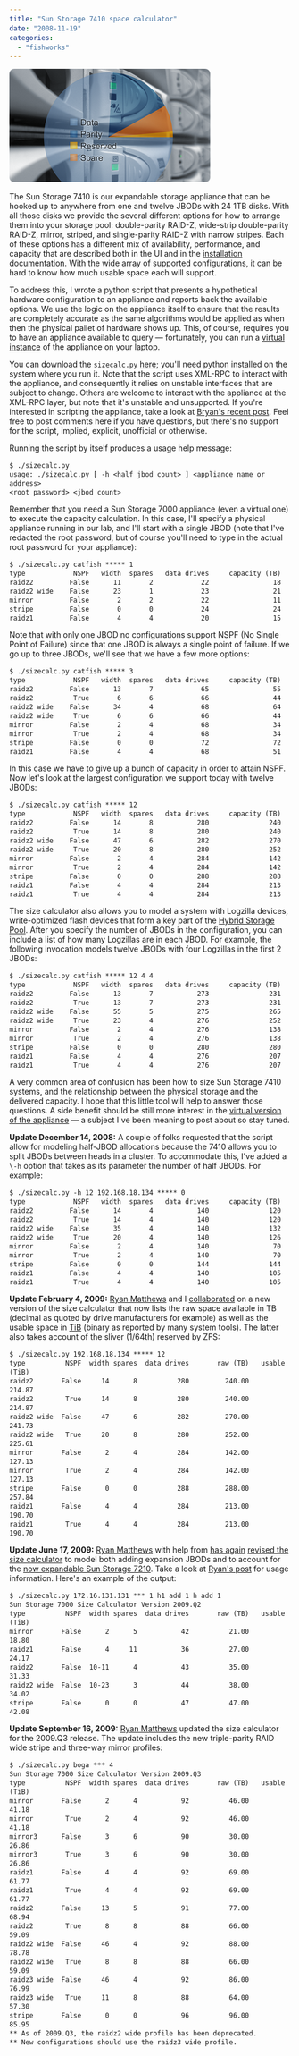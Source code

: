 ```yaml
---
title: "Sun Storage 7410 space calculator"
date: "2008-11-19"
categories: 
  - "fishworks"
---
```


![](images/storagecalc.png)

The Sun Storage 7410 is our expandable storage appliance that can be hooked up to anywhere from one and twelve JBODs with 24 1TB disks. With all those disks we provide the several different options for how to arrange them into your storage pool: double-parity RAID-Z, wide-strip double-parity RAID-Z, mirror, striped, and single-parity RAID-Z with narrow stripes. Each of these options has a different mix of availability, performance, and capacity that are described both in the UI and in the [installation documentation](http://docs.sun.com/source/820-3757-11/appendix.html#50417677_99389). With the wide array of supported configurations, it can be hard to know how much usable space each will support.

To address this, I wrote a python script that presents a hypothetical hardware configuration to an appliance and reports back the available options. We use the logic on the appliance itself to ensure that the results are completely accurate as the same algorithms would be applied as when then the physical pallet of hardware shows up. This, of course, requires you to have an appliance available to query — fortunately, you can run a [virtual instance](http://www.sun.com/storage/disk_systems/unified_storage/resources.jsp) of the appliance on your laptop.

You can download the `sizecalc.py` [here](http://dtrace.org/resources/ahl/sizecalc.py); you'll need python installed on the system where you run it. Note that the script uses XML-RPC to interact with the appliance, and consequently it relies on unstable interfaces that are subject to change. Others are welcome to interact with the appliance at the XML-RPC layer, but note that it's unstable and unsupported. If you're interested in scripting the appliance, take a look at [Bryan's recent post](http://blogs.sun.com/bmc/entry/on_modalities_and_misadventures). Feel free to post comments here if you have questions, but there's no support for the script, implied, explicit, unofficial or otherwise.

Running the script by itself produces a usage help message:

```
$ ./sizecalc.py
usage: ./sizecalc.py [ -h <half jbod count> ] <appliance name or address>
<root password> <jbod count>

```

Remember that you need a Sun Storage 7000 appliance (even a virtual one) to execute the capacity calculation. In this case, I'll specify a physical appliance running in our lab, and I'll start with a single JBOD (note that I've redacted the root password, but of course you'll need to type in the actual root password for your appliance):

```
$ ./sizecalc.py catfish ***** 1
type            NSPF   width  spares   data drives     capacity (TB)
raidz2         False      11       2            22                18
raidz2 wide    False      23       1            23                21
mirror         False       2       2            22                11
stripe         False       0       0            24                24
raidz1         False       4       4            20                15

```

Note that with only one JBOD no configurations support NSPF (No Single Point of Failure) since that one JBOD is always a single point of failure. If we go up to three JBODs, we'll see that we have a few more options:

```
$ ./sizecalc.py catfish ***** 3
type            NSPF   width  spares   data drives     capacity (TB)
raidz2         False      13       7            65                55
raidz2          True       6       6            66                44
raidz2 wide    False      34       4            68                64
raidz2 wide     True       6       6            66                44
mirror         False       2       4            68                34
mirror          True       2       4            68                34
stripe         False       0       0            72                72
raidz1         False       4       4            68                51

```

In this case we have to give up a bunch of capacity in order to attain NSPF. Now let's look at the largest configuration we support today with twelve JBODs:

```
$ ./sizecalc.py catfish ***** 12
type            NSPF   width  spares   data drives     capacity (TB)
raidz2         False      14       8           280               240
raidz2          True      14       8           280               240
raidz2 wide    False      47       6           282               270
raidz2 wide     True      20       8           280               252
mirror         False       2       4           284               142
mirror          True       2       4           284               142
stripe         False       0       0           288               288
raidz1         False       4       4           284               213
raidz1          True       4       4           284               213

```

The size calculator also allows you to model a system with Logzilla devices, write-optimized flash devices that form a key part of the [Hybrid Storage Pool](http://dtrace.org/blogs/ahl/hybrid_storage_pools_in_cacm). After you specify the number of JBODs in the configuration, you can include a list of how many Logzillas are in each JBOD. For example, the following invocation models twelve JBODs with four Logzillas in the first 2 JBODs:

```
$ ./sizecalc.py catfish ***** 12 4 4
type            NSPF   width  spares   data drives     capacity (TB)
raidz2         False      13       7           273               231
raidz2          True      13       7           273               231
raidz2 wide    False      55       5           275               265
raidz2 wide     True      23       4           276               252
mirror         False       2       4           276               138
mirror          True       2       4           276               138
stripe         False       0       0           280               280
raidz1         False       4       4           276               207
raidz1          True       4       4           276               207

```

A very common area of confusion has been how to size Sun Storage 7410 systems, and the relationship between the physical storage and the delivered capacity. I hope that this little tool will help to answer those questions. A side benefit should be still more interest in the [virtual version of the appliance](http://www.sun.com/storage/disk_systems/unified_storage/resources.jsp) — a subject I've been meaning to post about so stay tuned.

**Update December 14, 2008:** A couple of folks requested that the script allow for modeling half-JBOD allocations because the 7410 allows you to split JBODs between heads in a cluster. To accommodate this, I've added a `\-h` option that takes as its parameter the number of half JBODs. For example:

```
$ ./sizecalc.py -h 12 192.168.18.134 ***** 0
type            NSPF   width  spares   data drives     capacity (TB)
raidz2         False      14       4           140               120
raidz2          True      14       4           140               120
raidz2 wide    False      35       4           140               132
raidz2 wide     True      20       4           140               126
mirror         False       2       4           140                70
mirror          True       2       4           140                70
stripe         False       0       0           144               144
raidz1         False       4       4           140               105
raidz1          True       4       4           140               105

```

**Update February 4, 2009:** [Ryan Matthews](http://blogs.sun.com/rdm) and I [collaborated](http://blogs.sun.com/rdm/entry/enhancing_the_size_calculator) on a new version of the size calculator that now lists the raw space available in TB (decimal as quoted by drive manufacturers for example) as well as the usable space in [TiB](http://en.wikipedia.org/wiki/Tebibyte) (binary as reported by many system tools). The latter also takes account of the sliver (1/64th) reserved by ZFS:

```
$ ./sizecalc.py 192.168.18.134 ***** 12
type          NSPF  width spares  data drives       raw (TB)   usable (TiB)
raidz2       False     14      8          280         240.00         214.87
raidz2        True     14      8          280         240.00         214.87
raidz2 wide  False     47      6          282         270.00         241.73
raidz2 wide   True     20      8          280         252.00         225.61
mirror       False      2      4          284         142.00         127.13
mirror        True      2      4          284         142.00         127.13
stripe       False      0      0          288         288.00         257.84
raidz1       False      4      4          284         213.00         190.70
raidz1        True      4      4          284         213.00         190.70

```

**Update June 17, 2009:** [Ryan Matthews](http://blogs.sun.com/rdm) with help from [has again](http://blogs.sun.com/eschrock) [revised the size calculator](http://blogs.sun.com/rdm/entry/2009_q2_update_for_size) to model both adding expansion JBODs and to account for the [now expandable Sun Storage 7210](http://blogs.sun.com/eschrock/entry/sun_storage_7210_expansion). Take a look at [Ryan's post](http://blogs.sun.com/rdm/entry/2009_q2_update_for_size) for usage information. Here's an example of the output:

```
$ ./sizecalc.py 172.16.131.131 *** 1 h1 add 1 h add 1
Sun Storage 7000 Size Calculator Version 2009.Q2
type          NSPF  width spares  data drives       raw (TB)   usable (TiB)
mirror       False      2      5           42          21.00          18.80
raidz1       False      4     11           36          27.00          24.17
raidz2       False  10-11      4           43          35.00          31.33
raidz2 wide  False  10-23      3           44          38.00          34.02
stripe       False      0      0           47          47.00          42.08

```

**Update September 16, 2009:** [Ryan Matthews](http://blogs.sun.com/rdm) updated the size calculator for the 2009.Q3 release. The update includes the new triple-parity RAID wide stripe and three-way mirror profiles:

```
$ ./sizecalc.py boga *** 4
Sun Storage 7000 Size Calculator Version 2009.Q3
type          NSPF  width spares  data drives       raw (TB)   usable (TiB)
mirror       False      2      4           92          46.00          41.18
mirror        True      2      4           92          46.00          41.18
mirror3      False      3      6           90          30.00          26.86
mirror3       True      3      6           90          30.00          26.86
raidz1       False      4      4           92          69.00          61.77
raidz1        True      4      4           92          69.00          61.77
raidz2       False     13      5           91          77.00          68.94
raidz2        True      8      8           88          66.00          59.09
raidz2 wide  False     46      4           92          88.00          78.78
raidz2 wide   True      8      8           88          66.00          59.09
raidz3 wide  False     46      4           92          86.00          76.99
raidz3 wide   True     11      8           88          64.00          57.30
stripe       False      0      0           96          96.00          85.95
** As of 2009.Q3, the raidz2 wide profile has been deprecated.
** New configurations should use the raidz3 wide profile.

```
